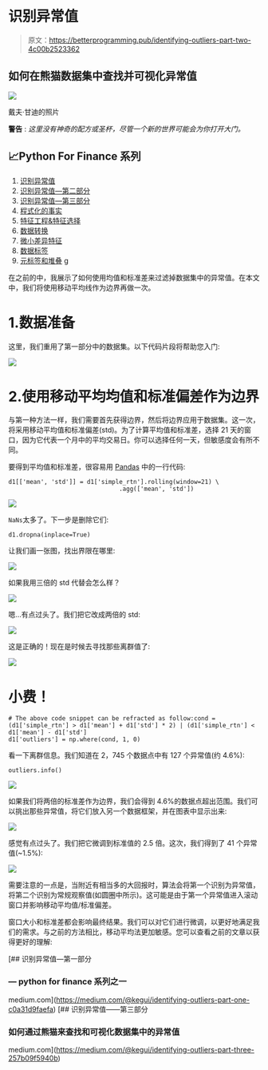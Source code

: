 # 识别异常值

> 原文：<https://betterprogramming.pub/identifying-outliers-part-two-4c00b2523362>

## 如何在熊猫数据集中查找并可视化异常值

![](img/f6dfe1a534f592b8e7b03d18970ae7ec.png)

戴夫·甘迪的照片

**警告** : *这里没有神奇的配方或圣杯，尽管一个新的世界可能会为你打开大门。*

## 📈Python For Finance 系列

1.  [识别异常值](https://medium.com/python-in-plain-english/identifying-outliers-part-one-c0a31d9faefa)
2.  [识别异常值—第二部分](https://medium.com/better-programming/identifying-outliers-part-two-4c00b2523362)
3.  [识别异常值—第三部分](https://medium.com/swlh/identifying-outliers-part-three-257b09f5940b)
4.  [程式化的事实](https://towardsdatascience.com/data-whispering-eebb77a422da)
5.  [特征工程&特征选择](https://medium.com/@kegui/feature-engineering-feature-selection-8c1d57af18d2)
6.  [数据转换](https://towardsdatascience.com/data-transformation-e7b3b4268151)
7.  [微小差异特征](https://medium.com/swlh/fractionally-differentiated-features-9c1947ed2b55)
8.  [数据标签](https://towardsdatascience.com/the-triple-barrier-method-251268419dcd)
9.  [元标签和堆叠](https://towardsdatascience.com/meta-labeling-and-stacking-f17a7f9804ec) [g](https://towardsdatascience.com/the-triple-barrier-method-251268419dcd)

在之前的中，我展示了如何使用均值和标准差来过滤掉数据集中的异常值。在本文中，我们将使用移动平均线作为边界再做一次。

# 1.数据准备

这里，我们重用了第一部分中的数据集。以下代码片段将帮助您入门:

![](img/111c024d4ab7a16d98f99b3af42bf6ed.png)

# 2.使用移动平均均值和标准偏差作为边界

与第一种方法一样，我们需要首先获得边界，然后将边界应用于数据集。这一次，将采用移动平均值和标准偏差(std)。为了计算平均值和标准差，选择 21 天的窗口，因为它代表一个月中的平均交易日。你可以选择任何一天，但敏感度会有所不同。

要得到平均值和标准差，很容易用 [Pandas](https://pandas.pydata.org/) 中的一行代码:

```
d1[['mean', 'std']] = d1['simple_rtn'].rolling(window=21) \
                               .agg(['mean', 'std'])
```

![](img/da850c0506ca917b79c70943dc9f3b34.png)

`NaNs`太多了。下一步是删除它们:

```
d1.dropna(inplace=True)
```

让我们画一张图，找出界限在哪里:

![](img/05f0ea9ba86d4bb6e709689e1f87849f.png)

如果我用三倍的 std 代替会怎么样？

![](img/8e982d021ab34a786bef8ccfa0a237bf.png)

嗯…有点过头了。我们把它改成两倍的 std:

![](img/6f6e2a0e287d549e7248176e14e7e779.png)

这是正确的！现在是时候去寻找那些离群值了:

![](img/fc94266a52b9ebcf475f9c0517496ffe.png)

# 小费！

```
# The above code snippet can be refracted as follow:cond = (d1['simple_rtn'] > d1['mean'] + d1['std'] * 2) | (d1['simple_rtn'] < d1['mean'] - d1['std'] 
d1['outliers'] = np.where(cond, 1, 0)
```

看一下离群信息。我们知道在 2，745 个数据点中有 127 个异常值(约 4.6%):

```
outliers.info()
```

![](img/8e2c2b982dd48f4feb9a0f119a0ae63b.png)

如果我们将两倍的标准差作为边界，我们会得到 4.6%的数据点超出范围。我们可以挑出那些异常值，将它们放入另一个数据框架，并在图表中显示出来:

![](img/88d8bbaf4de9b1b8cff845d15596e4b1.png)

感觉有点过头了。我们把它微调到标准值的 2.5 倍。这次，我们得到了 41 个异常值(~1.5%):

![](img/f20a952a515fca2be473fec9c98320b7.png)

需要注意的一点是，当附近有相当多的大回报时，算法会将第一个识别为异常值，将第二个识别为常规观察值(如圆圈中所示)。这可能是由于第一个异常值进入滚动窗口并影响移动平均值/标准偏差。

窗口大小和标准差都会影响最终结果。我们可以对它们进行微调，以更好地满足我们的需求。与之前的方法相比，移动平均法更加敏感。您可以查看之前的文章以获得更好的理解:

[](https://medium.com/@kegui/identifying-outliers-part-one-c0a31d9faefa) [## 识别异常值—第一部分

### — python for finance 系列之一

medium.com](https://medium.com/@kegui/identifying-outliers-part-one-c0a31d9faefa) [](https://medium.com/@kegui/identifying-outliers-part-three-257b09f5940b) [## 识别异常值——第三部分

### 如何通过熊猫来查找和可视化数据集中的异常值

medium.com](https://medium.com/@kegui/identifying-outliers-part-three-257b09f5940b)
